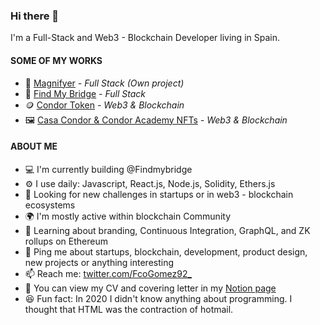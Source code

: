 ### Hi there 👋

I'm a Full-Stack and Web3 - Blockchain Developer living in Spain.

#### SOME OF MY WORKS
- 🔎 [Magnifyer](https://www.magnifyer.site) *- Full Stack (Own project)*
- 🧭 [Find My Bridge](https://www.findmybridge.com) *- Full Stack*
- 🪙 [Condor Token](https://contribute.condortoken.io) *- Web3 & Blockchain*
- 🖼 [Casa Condor & Condor Academy NFTs](https://nft.condortoken.io) *- Web3 & Blockchain*

#### ABOUT ME
- 💻  I'm currently building @Findmybridge 
- ⚙️  I use daily: Javascript, React.js, Node.js, Solidity, Ethers.js
- 🔭  Looking for new challenges in startups or in web3 - blockchain ecosystems 
- 🌍  I'm mostly active within blockchain Community
- 🌱  Learning about branding, Continuous Integration, GraphQL, and ZK rollups on Ethereum
- 💬  Ping me about startups, blockchain, development, product design, new projects or anything interesting
- 📫  Reach me: [twitter.com/FcoGomez92_](https://twitter.com/FcoGomez92_)
- 📑  You can view my CV and covering letter in my [Notion page](https://fcogomez.notion.site/CV-8c9a4dac50404377871b90b829517585) 
- 😆  Fun fact: In 2020 I didn't know anything about programming. I thought that HTML was the contraction of hotmail.
